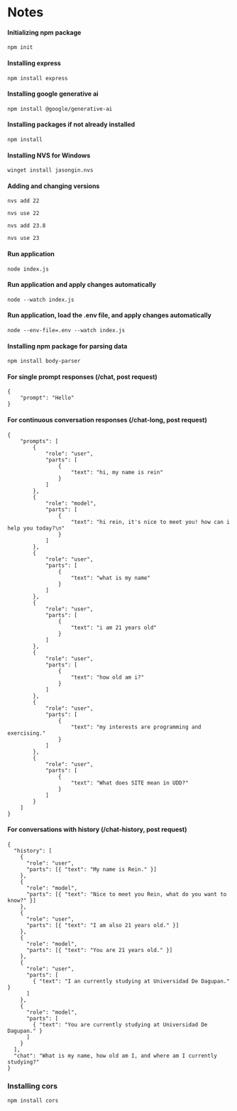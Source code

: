 # Notes

#### Initializing npm package

`npm init`

#### Installing express

`npm install express`

#### Installing google generative ai

`npm install @google/generative-ai`

#### Installing packages if not already installed

`npm install`

#### Installing NVS for Windows

`winget install jasongin.nvs`

#### Adding and changing versions

`nvs add 22`

`nvs use 22`

`nvs add 23.8`

`nvs use 23`

#### Run application

`node index.js`

#### Run application and apply changes automatically

`node --watch index.js`

#### Run application, load the .env file, and apply changes automatically

`node --env-file=.env --watch index.js`

#### Installing npm package for parsing data

`npm install body-parser`

#### For single prompt responses (/chat, post request)

```
{
    "prompt": "Hello"
}
```

#### For continuous conversation responses (/chat-long, post request)

```
{
    "prompts": [
        {
            "role": "user",
            "parts": [
                {
                    "text": "hi, my name is rein"
                }
            ]
        },
        {
            "role": "model",
            "parts": [
                {
                    "text": "hi rein, it's nice to meet you! how can i help you today?\n"
                }
            ]
        },
        {
            "role": "user",
            "parts": [
                {
                    "text": "what is my name"
                }
            ]
        },
        {
            "role": "user",
            "parts": [
                {
                    "text": "i am 21 years old"
                }
            ]
        },
        {
            "role": "user",
            "parts": [
                {
                    "text": "how old am i?"
                }
            ]
        },
        {
            "role": "user",
            "parts": [
                {
                    "text": "my interests are programming and exercising."
                }
            ]
        },
        {
            "role": "user",
            "parts": [
                {
                    "text": "What does SITE mean in UDD?"
                }
            ]
        }
    ]
}

```

#### For conversations with history (/chat-history, post request)

```
{
  "history": [
    {
      "role": "user",
      "parts": [{ "text": "My name is Rein." }]
    },
    {
      "role": "model",
      "parts": [{ "text": "Nice to meet you Rein, what do you want to know?" }]
    },
    {
      "role": "user",
      "parts": [{ "text": "I am also 21 years old." }]
    },
    {
      "role": "model",
      "parts": [{ "text": "You are 21 years old." }]
    },
    {
      "role": "user",
      "parts": [
        { "text": "I an currently studying at Universidad De Dagupan." }
      ]
    },
    {
      "role": "model",
      "parts": [
        { "text": "You are currently studying at Universidad De Dagupan." }
      ]
    }
  ],
  "chat": "What is my name, how old am I, and where am I currently studying?"
}

```

### Installing cors

`npm install cors`
